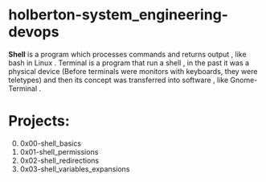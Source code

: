 # holberton-system_engineering-devops
**Shell** is a program which processes commands and returns output , like bash in Linux . Terminal is a program that run a shell , in the past it was a physical device (Before terminals were monitors with keyboards, they were teletypes) and then its concept was transferred into software , like Gnome-Terminal .

# Projects:
0. 0x00-shell_basics
1. 0x01-shell_permissions
2. 0x02-shell_redirections
3. 0x03-shell_variables_expansions